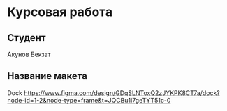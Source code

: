 # Курсовая работа

## Студент

Акунов Бекзат

## Название макета

Dock
https://www.figma.com/design/GDqSLNToxQ2zJYKPK8CT7a/dock?node-id=1-2&node-type=frame&t=JQCBu1l7geTYT51c-0
